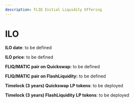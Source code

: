 ```yaml
---
description: FLIQ Initial Liquidity Offering
---
```


# ILO

**ILO date**: to be defined

**ILO price**: to be defined

**FLIQ/MATIC pair on Quickswap:** to be defined

**FLIQ/MATIC pair on FlashLiquidity:** to be defined

**Timelock (3 years) Quickswap** **LP tokens**: to be deployed

**Timelock (3 years) FlashLiquidity** **LP tokens**: to be deployed
